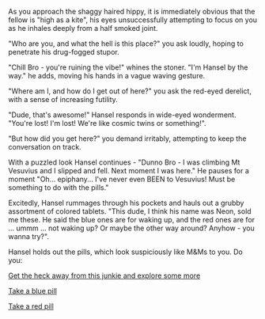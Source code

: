 As you approach the shaggy haired hippy, it is immediately obvious that the fellow is "high as a kite",
his eyes unsuccessfully attempting to focus on you as he inhales deeply from a half smoked joint.

"Who are you, and what the hell is this place?" you ask loudly, hoping to penetrate his drug-fogged stupor.

"Chill Bro - you're ruining the vibe!" whines the stoner.  "I'm Hansel by the way." he adds, moving his hands in a vague waving gesture.

"Where am I, and how do I get out of here?" you ask the red-eyed derelict, with a sense of increasing futility.

"Dude, that's awesome!" Hansel responds in wide-eyed wonderment.  "You're lost! I'm lost! We're like cosmic twins or something!".

"But how did you get here?" you demand irritably, attempting to keep the conversation on track.

With a puzzled look Hansel continues - "Dunno Bro - I was climbing Mt Vesuvius and I slipped and fell.  Next moment I was here."
He pauses for a moment "Oh... epiphany... I've never even BEEN to Vesuvius!  Must be something to do with the pills." 

Excitedly, Hansel rummages through his pockets and hauls out a grubby assortment of colored tablets.  "This dude, I think his name was Neon, sold me these.  He said the blue ones are for waking up, and the red ones are for ... ummm ... not waking up?  Or maybe the other way around?  Anyhow - you wanna try?".

Hansel holds out the pills, which look suspiciously like M&Ms to you.  Do you:

[Get the heck away from this junkie and explore some more](../marshmallow.md)

[Take a blue pill](../virtualreality/oculus.md)

[Take a red pill](./matrix.md)